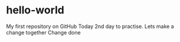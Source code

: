 # hello-world
My first repository on GitHub
Today 2nd day to practise.
Lets make a change together
Change done
